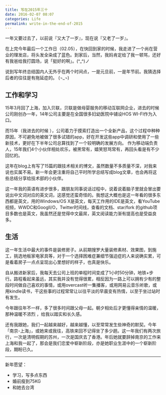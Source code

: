 ```yaml
---
title: 写在2015年三十
date: 2016-02-07 08:07
categories: Life
permalink: write-in-the-end-of-2015
---
```


一年又要过去了，以前说『又大了一岁』，现在说『又老了一岁』。

在上完今年最后一个工作日（02.05），在快回到家的时候，我走进了一个尚在营业的理发店，将头发全染成了蓝色。到家后，当然，我妈肯定给了我一顿骂，还好有我爸给我打圆场，说「挺好的啊」。(^_^)ノ

说到写年终总结国内人无外乎在两个时间点，一是元旦前，一是年节前。我猜选择后者的往往是有拖延症的。  (¬_¬)

<!-- more -->

## 工作和学习

15年3月回了上海，加入贝联，贝联是做母婴服务的移动互联网企业，进去的时候公司刚创办一年，14年公司主要是在全国很多妇幼医院中铺设HOS WI-FI作为入口。

而15年（我进去的时候 ），公司着力于摸索打造出一个全新产品，这个过程中种种原因，不可避免地被做了很多试错的app，好在开发这些app中调研和使用了一些新技术，更好在下半年公司总算找到了一个较明确的发展方向。
作为移动端负责人，15年我们4个小伙伴相处欢乐，被黑常有，嬉笑怒骂常有，再回头看是有不少回忆的。

这年在blog上有写了15篇的跟技术相关的博文，虽然数量不多质量不深，对我来说也实属不易。新一年会更注重将自己平时所学总结写成blog文章，也会再将这些总结分享给技术部的小伙伴。

这一年我的英语有进步很多，跟朋友同事说话过程中，说着说着脑子里就会冒出要说出中文词对应的英文词，这感觉还蛮奇怪的。我想这大概也是这一年看的很多东西都是英文，用的Windows/OS X是英文，每天工作用的IDE是英文，看YouTube视频，WWDC和GooglI/O，Twitter时间线，查看的文档、star/fork 的github项目多数也是英文，我虽然还是觉得中文最屌，英文阅读能力渐有提高也是受益良多。


## 生活

这一年生活中最大的事件是装修房子。从前期搜罗大量装修素材、效果图，到施工，挑选地板家电家具等，对于一个选择困难症兼细节强迫症的人来说确实累，可是看着房子一点点呈现出心里想好的样子，也真是快乐。

自从搬进新家后，我每天去公司上班的单程时间变成了1小时50分钟，地铁+步行。路程看起来虽远，其实我并没有觉得很累，相反因为一路上可以拥有少有的整段时间做自己喜欢的事情，或用overcast听一集播客，或用网易云音乐听歌，或用kindle读书，干这些事的过程常常让以往平淡的早晨变有热情，以至于坐过站时有发生。

今年跟往年不一样，多了很多时间跟父母一起。朝夕相处后才更懂得亲情的温暖，那种温暖不浓烈 ，给我以踏实和长久感。

还有我跟她，我们一起越来越好，越来越懂，以至常常发生些神奇的默契。今年「南京-上海」，或她来或我往，高铁来回不记得坐了多少趟。这一年我们有两次旅行，一次是清明假期的苏州，一次是国庆去了香港。年后她就要辞掉南京的工作来上海和我一起了，那会是我们恋爱中崭新阶段，亦是她职业生涯中的一个崭新阶段，期盼已久。

---
新年愿望：
- 学习，写多点东西
- 婚前瘦到75KG
- 和她去台湾

